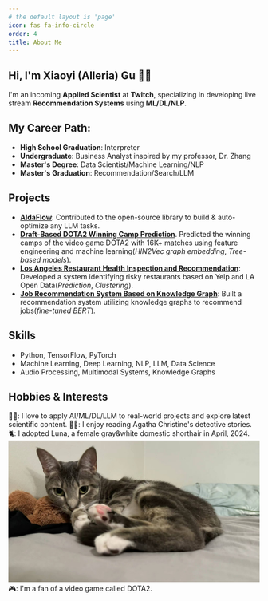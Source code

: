 ```yaml
---
# the default layout is 'page'
icon: fas fa-info-circle
order: 4
title: About Me
---
```


## Hi, I'm Xiaoyi (Alleria) Gu 👩‍💻

I'm an incoming **Applied Scientist** at **Twitch**, specializing in developing live stream **Recommendation Systems** using **ML/DL/NLP**.

## My Career Path:
- **High School Graduation**: Interpreter
- **Undergraduate**: Business Analyst inspired by my professor, Dr. Zhang
- **Master's Degree**: Data Scientist/Machine Learning/NLP
- **Master's Graduation**: Recommendation/Search/LLM

## Projects
- [**AldaFlow**](https://github.com/SylphAI-Inc/AdalFlow): Contributed to the open-source library to build & auto-optimize any LLM tasks.
- [**Draft-Based DOTA2 Winning Camp Prediction**](https://medium.com/@xiaoyigu/data-science-for-dota2-part-1-data-collection-55d7d7cb07c1). Predicted the winning camps of the video game DOTA2 with 16K+ matches using feature engineering and machine learning(*HIN2Vec graph embedding*, *Tree-based models*).
- [**Los Angeles Restaurant Health Inspection and Recommendation**](https://www.youtube.com/watch?v=oiM0AO_HvLQ): Developed a system identifying risky restaurants based on Yelp and LA Open Data(*Prediction*, *Clustering*).
- [**Job Recommendation System Based on Knowledge Graph**](https://www.youtube.com/watch?v=EczX-wm0GMc): Built a recommendation system utilizing knowledge graphs to recommend jobs(*fine-tuned BERT*).

## Skills
- Python, TensorFlow, PyTorch
- Machine Learning, Deep Learning, NLP, LLM, Data Science
- Audio Processing, Multimodal Systems, Knowledge Graphs

## Hobbies & Interests
👩‍🎓: I love to apply AI/ML/DL/LLM to real-world projects and explore latest scientific content.
🕵️‍♀️: I enjoy reading Agatha Christine's detective stories.
🐈: I adopted Luna, a female gray&white domestic shorthair in April, 2024.
![Luna](/assets/images/luna.jpg)
🎮: I'm a fan of a video game called DOTA2.


<!-- > Add Markdown syntax content to file `_tabs/about.md`{: .filepath } and it will show up on this page.
{: .prompt-tip } -->
